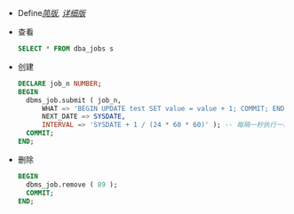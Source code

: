 * Define[*简版*](https://docs.oracle.com/cd/E11882_01/server.112/e25494/appendix_a.htm#ADMIN12510), [*详细版*](https://docs.oracle.com/database/121/ARPLS/d_job.htm#ARPLS66573)

* 查看
  ```sql
  SELECT * FROM dba_jobs s
  ```

* 创建
  ```sql
  DECLARE job_n NUMBER;
  BEGIN
    dbms_job.submit ( job_n, 
        WHAT => 'BEGIN UPDATE test SET value = value + 1; COMMIT; END;', 
        NEXT_DATE => SYSDATE,
        INTERVAL => 'SYSDATE + 1 / (24 * 60 * 60)' ); -- 每隔一秒执行一次
    COMMIT;
  END;
  ```

* 删除
  ```sql
  BEGIN
    dbms_job.remove ( 89 );
    COMMIT;
  END;
  ```
